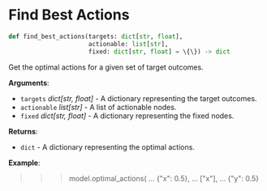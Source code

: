 # Find Best Actions

```python
def find_best_actions(targets: dict[str, float],
                      actionable: list[str],
                      fixed: dict[str, float] = \{\}) -> dict
```

Get the optimal actions for a given set of target outcomes.

**Arguments**:

- `targets` _dict[str, float]_ - A dictionary representing the target outcomes.
- `actionable` _list[str]_ - A list of actionable nodes.
- `fixed` _dict[str, float]_ - A dictionary representing the fixed nodes.
  

**Returns**:

- `dict` - A dictionary representing the optimal actions.
  

**Example**:

  >>> model.optimal_actions(
  ...     \{"x": 0.5\},
  ...     ["x"],
  ...     \{"y": 0.5\}

<a id="model.Model.causal_attributions"></a>

